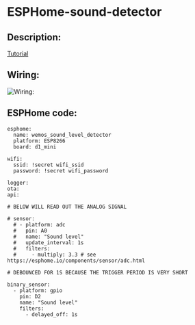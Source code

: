 # ESPHome-sound-detector

## Description:

[Tutorial](https://thibmaek.com/posts/detecting-sound-level-using-esp8266-and-esphome)

## Wiring:

![Wiring:](https://images.ctfassets.net/vzyw32ih2a4n/7JNQcx7KGhluEEglaWz36/6f296c7f23a5b752b22d4860d9776360/KY-038.png)

## ESPHome code:

```
esphome:
  name: wemos_sound_level_detector
  platform: ESP8266
  board: d1_mini

wifi:
  ssid: !secret wifi_ssid
  password: !secret wifi_password

logger:
ota:
api:

# BELOW WILL READ OUT THE ANALOG SIGNAL

# sensor:
  # - platform: adc
  #   pin: A0
  #   name: "Sound level"
  #   update_interval: 1s
  #   filters:
  #     - multiply: 3.3 # see https://esphome.io/components/sensor/adc.html

# DEBOUNCED FOR 1S BECAUSE THE TRIGGER PERIOD IS VERY SHORT

binary_sensor:
  - platform: gpio
    pin: D2
    name: "Sound level"
    filters:
      - delayed_off: 1s
```
